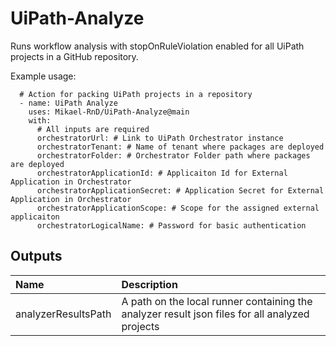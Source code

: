 # UiPath-Analyze
Runs workflow analysis with stopOnRuleViolation enabled for all UiPath projects in a GitHub repository.

Example usage:

      # Action for packing UiPath projects in a repository
      - name: UiPath Analyze
        uses: Mikael-RnD/UiPath-Analyze@main
        with:
          # All inputs are required
          orchestratorUrl: # Link to UiPath Orchestrator instance
          orchestratorTenant: # Name of tenant where packages are deployed
          orchestratorFolder: # Orchestrator Folder path where packages are deployed
          orchestratorApplicationId: # Applicaiton Id for External Application in Orchestrator
          orchestratorApplicationSecret: # Application Secret for External Application in Orchestrator
          orchestratorApplicationScope: # Scope for the assigned external applicaiton
          orchestratorLogicalName: # Password for basic authentication

## Outputs
 |Name|Description|
 |:--|:--|
 |analyzerResultsPath|A path on the local runner containing the analyzer result json files for all analyzed projects|
